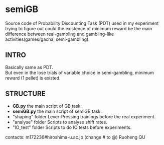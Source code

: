 # semiGB

Source code of Probability Discounting Task (PDT) used in my experiment trying to figure out could the existence of minimum reward be the main difference between real-gambling and gambling-like activities(games/gacha, semi-gambling).

## INTRO
Basically same as PDT.    
But even in the lose trials of variable choice in semi-gambling, minimum reward (1 pellet) is existed.

     
## STRUCTURE
* **GB.py**
  the main script of GB task.    
* **semiGB.py**
  the main script of semiGB task.
* "shaping" folder
  Lever-Pressing trainings before the real experiment.
* "analyse" folder
  Scripts to analyse shift rates.
* "IO_test" folder
  Scripts to do IO tests before experiments.

contacts: m172236#hiroshima-u.ac.jp (change # to @)
          Ruoheng QU